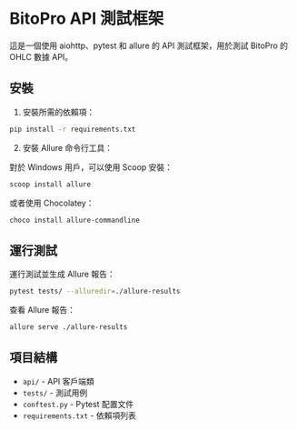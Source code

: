 # BitoPro API 測試框架

這是一個使用 aiohttp、pytest 和 allure 的 API 測試框架，用於測試 BitoPro 的 OHLC 數據 API。

## 安裝

1. 安裝所需的依賴項：

```bash
pip install -r requirements.txt
```

2. 安裝 Allure 命令行工具：

對於 Windows 用戶，可以使用 Scoop 安裝：

```bash
scoop install allure
```

或者使用 Chocolatey：

```bash
choco install allure-commandline
```

## 運行測試

運行測試並生成 Allure 報告：

```bash
pytest tests/ --alluredir=./allure-results
```

查看 Allure 報告：

```bash
allure serve ./allure-results
```

## 項目結構

- `api/` - API 客戶端類
- `tests/` - 測試用例
- `conftest.py` - Pytest 配置文件
- `requirements.txt` - 依賴項列表 